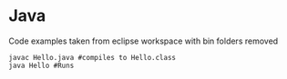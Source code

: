 # Java

Code examples taken from eclipse workspace with bin folders removed

```shell
javac Hello.java #compiles to Hello.class
java Hello #Runs
```